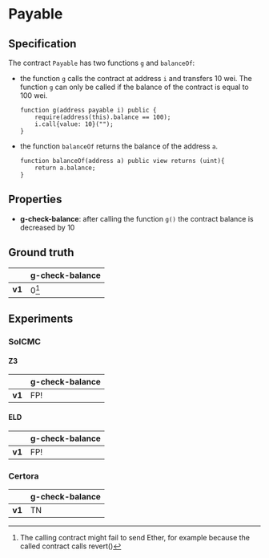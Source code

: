 # Payable

## Specification
The contract `Payable` has two functions `g` and `balanceOf`: 

- the function `g` calls the contract at address `i` and transfers 10 wei. The function `g` can only be called if the balance of the contract is equal to 100 wei.
    ```
    function g(address payable i) public {
        require(address(this).balance == 100);
        i.call{value: 10}("");
    }
    ```
- the function `balanceOf` returns the balance of the address `a`.
    ```
    function balanceOf(address a) public view returns (uint){
        return a.balance;
    }
    ```

## Properties
- **g-check-balance**: after calling the function `g()` the contract balance is decreased by 10

## Ground truth
|        | g-check-balance |
|--------|-----------------|
| **v1** | 0[^1]           |
 
[^1]: The calling contract might fail to send Ether, for example because the called contract calls revert()

## Experiments
### SolCMC
#### Z3
|        | g-check-balance |
|--------|-----------------|
| **v1** | FP!             |
 

#### ELD
|        | g-check-balance |
|--------|-----------------|
| **v1** | FP!             |
 


### Certora
|        | g-check-balance |
|--------|-----------------|
| **v1** | TN              |
 

